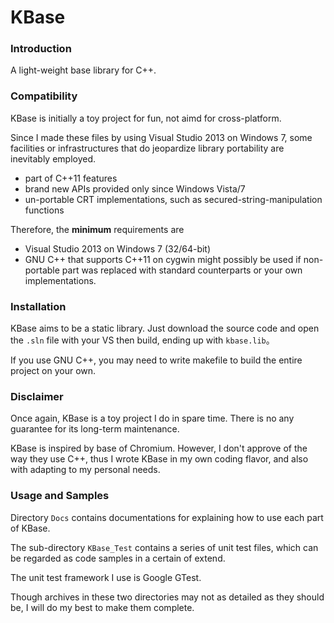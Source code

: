 KBase
==========

### Introduction

A light-weight base library for C++.

### Compatibility

KBase is initially a toy project for fun, not aimd for cross-platform.

Since I made these files by using Visual Studio 2013 on Windows 7, some facilities or infrastructures that do jeopardize library portability are inevitably employed.

- part of C++11 features
- brand new APIs provided only since Windows Vista/7
- un-portable CRT implementations, such as secured-string-manipulation functions 

Therefore, the **minimum** requirements are

- Visual Studio 2013 on Windows 7 (32/64-bit)
- GNU C++ that supports C++11 on cygwin might possibly be used if non-portable part was replaced with standard counterparts or your own implementations.


### Installation

KBase aims to be a static library. Just download the source code and open the `.sln` file with your VS then build, ending up with `kbase.lib`。

If you use GNU C++, you may need to write makefile to build the entire project on your own.

### Disclaimer

Once again, KBase is a toy project I do in spare time. There is no any guarantee for its long-term maintenance.

KBase is inspired by base of Chromium. However, I don't approve of the way they use C++, thus I wrote KBase in my own coding flavor, and also with adapting to my personal needs.

### Usage and Samples

Directory `Docs` contains documentations for explaining how to use each part of KBase.

The sub-directory `KBase_Test` contains a series of unit test files, which can be regarded as code samples in a certain of extend.

The unit test framework I use is Google GTest.

Though archives in these two directories may not as detailed as they should be, I will do my best to make them complete.